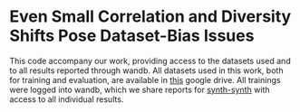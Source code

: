 # Even Small Correlation and Diversity Shifts Pose Dataset-Bias Issues

This code accompany our work, providing access to the datasets used and to all results reported through wandb.
All datasets used in this work, both for training and evaluation, are available in [this](https://drive.google.com/drive/folders/16GF0MyHdsi7voyTxLo69tJLvVBG5qqOy?usp=sharing) google drive.
All trainings were logged into wandb, which we share reports for [synth-synth](https://wandb.ai/alceubissoto/groupDRO_large/reports/Even-Small-Correlation-and-Diversity-Shifts-Pose-Dataset-Bias-Issues--Vmlldzo2MjczNTEz?accessToken=pq4ax23qr55jpxgvdkeaix1hfuqku9qiwv5vz15g8mr25qneyfe19qbp0gnz33ru) with access to all individual results.
